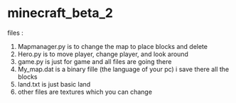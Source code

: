 # minecraft_beta_2
files :
1. Mapmanager.py is to change the map to place blocks and delete
2. Hero.py is to move player, change player, and look around
3. game.py is just for game and all files are going there 
4. My_map.dat is a binary fille (the language of your pc) i save there all the blocks
5. land.txt is just basic land
6. other files are textures which you can change
